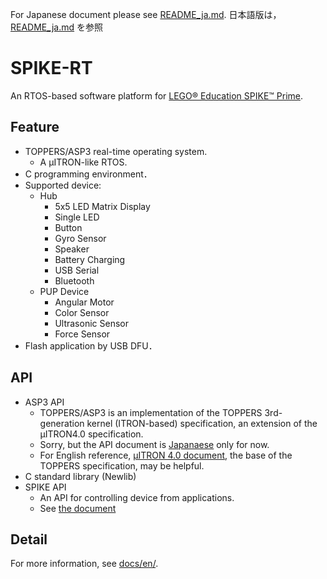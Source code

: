 For Japanese document please see [README_ja.md](README_jp.md).
日本語版は，[README_ja.md](README_jp.md) を参照

# SPIKE-RT
An RTOS-based software platform for [LEGO® Education SPIKE™ Prime](https://education.lego.com/en-us/products/lego-education-spike-prime-set/45678#spike%E2%84%A2-prime).

## Feature
- TOPPERS/ASP3 real-time operating system. 
  - A µITRON-like RTOS.
- C programming environment．
- Supported device:
  - Hub
    - 5x5 LED Matrix Display
    - Single LED
    - Button
    - Gyro Sensor
    - Speaker
    - Battery Charging
    - USB Serial
    - Bluetooth
  - PUP Device
    - Angular Motor
    - Color Sensor
    - Ultrasonic Sensor
    - Force Sensor
- Flash application by USB DFU．

## API
- ASP3 API
  - TOPPERS/ASP3 is an implementation of the TOPPERS 3rd-generation kernel (ITRON-based) specification, an extension of the µITRON4.0 specification.
  - Sorry, but the API document is [Japanaese](https://www.toppers.jp/docs/tech/tgki_spec-350.pdf) only for now. 
  - For English reference, [µITRON 4.0 document](http://www.ertl.jp/ITRON/SPEC/FILE/mitron-400e.pdf), the base of the TOPPERS specification, may be helpful.
- C standard library (Newlib)
- SPIKE API
  - An API for controlling device from applications.
  - See [the document](https://envzhu.github.io/spike-rt/en/html/modules.html)

## Detail
For more information, see [docs/en/](docs/en/).
